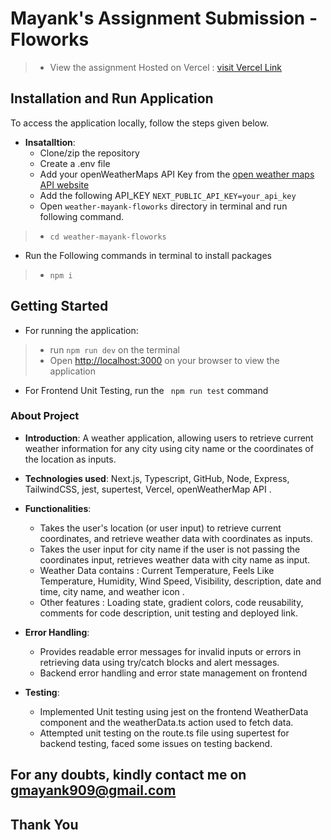 # Mayank's Assignment Submission - Floworks

> - View the assignment Hosted on Vercel : [visit Vercel Link](https://weather-mayank-floworks.vercel.app/)

## Installation and Run Application
To access the application locally, follow the steps given below.

- **Insatalltion**:
  - Clone/zip the repository
  - Create a .env file
  - Add your openWeatherMaps API Key from the [open weather maps API website](https://openweathermap.org/current)
  - Add the following API_KEY ```NEXT_PUBLIC_API_KEY=your_api_key ```
  - Open `weather-mayank-floworks` directory in terminal and run following command.
> - `cd weather-mayank-floworks`
  - Run the Following commands in terminal to install packages
> - ` npm i `


## Getting Started
  - For running the application:
> - run  ```npm run dev``` on the terminal
>  - Open [http://localhost:3000](http://localhost:3000) on your browser to view the application


  - For Frontend Unit Testing, run the ``` npm run test``` command



### About Project

- **Introduction**: A weather application, allowing users to retrieve current weather information for any city using city name or the coordinates of the location as inputs.
- **Technologies used**: Next.js, Typescript, GitHub, Node, Express, TailwindCSS, jest, supertest, Vercel, openWeatherMap API .
- **Functionalities**:  
  - Takes the user's location (or user input) to retrieve current coordinates, and retrieve weather data with coordinates as inputs.
  - Takes the user input for city name if the user is not passing the coordinates input, retrieves weather data with city name as input.
  - Weather Data contains : Current Temperature, Feels Like Temperature, Humidity, Wind Speed, Visibility, description, date and time, city name, and weather icon .
  - Other features : Loading state, gradient colors, code reusability, comments for code description, unit testing and deployed link.
 
- **Error Handling**:  
  - Provides readable error messages for invalid inputs or errors in retrieving data using try/catch blocks and alert messages.
  - Backend error handling and error state management on frontend
- **Testing**: 
    - Implemented Unit testing using jest on the frontend WeatherData component and the weatherData.ts action used to fetch data.
    - Attempted unit testing on the route.ts file using supertest for backend testing, faced some issues on testing backend.


## For any doubts, kindly contact me on gmayank909@gmail.com
## Thank You